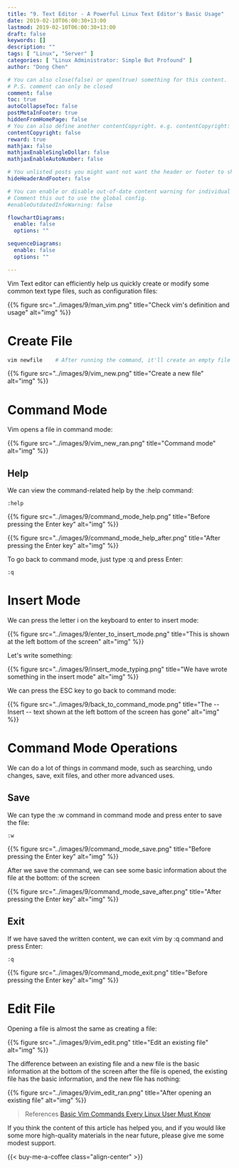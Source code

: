 ```yaml
---
title: "9. Text Editor - A Powerful Linux Text Editor's Basic Usage"
date: 2019-02-10T06:00:30+13:00
lastmod: 2019-02-10T06:00:30+13:00
draft: false
keywords: []
description: ""
tags: [ "Linux", "Server" ]
categories: [ "Linux Administrator: Simple But Profound" ]
author: "Dong Chen"

# You can also close(false) or open(true) something for this content.
# P.S. comment can only be closed
comment: false
toc: true
autoCollapseToc: false
postMetaInFooter: true
hiddenFromHomePage: false
# You can also define another contentCopyright. e.g. contentCopyright: "This is another copyright."
contentCopyright: false
reward: true
mathjax: false
mathjaxEnableSingleDollar: false
mathjaxEnableAutoNumber: false

# You unlisted posts you might want not want the header or footer to show
hideHeaderAndFooter: false

# You can enable or disable out-of-date content warning for individual post.
# Comment this out to use the global config.
#enableOutdatedInfoWarning: false

flowchartDiagrams:
  enable: false
  options: ""

sequenceDiagrams: 
  enable: false
  options: ""

---
```


<!--more-->

Vim Text editor can efficiently help us quickly create or modify some common text type files, such as configuration files:

{{% figure src="../images/9/man_vim.png" title="Check vim's definition and usage" alt="img" %}}

# Create File

```bash
vim newfile    # After running the command, it'll create an empty file called newfile
```

{{% figure src="../images/9/vim_new.png" title="Create a new file" alt="img" %}}

# Command Mode

Vim opens a file in command mode:

{{% figure src="../images/9/vim_new_ran.png" title="Command mode" alt="img" %}}

## Help

We can view the command-related help by the :help command:

```vim
:help
```

{{% figure src="../images/9/command_mode_help.png" title="Before pressing the Enter key" alt="img" %}}

{{% figure src="../images/9/command_mode_help_after.png" title="After pressing the Enter key" alt="img" %}}

To go back to command mode, just type :q and press Enter:

```vim
:q
```

# Insert Mode

We can press the letter i on the keyboard to enter to insert mode:

{{% figure src="../images/9/enter_to_insert_mode.png" title="This is shown at the left bottom of the screen" alt="img" %}}

Let's write something:

{{% figure src="../images/9/insert_mode_typing.png" title="We have wrote something in the insert mode" alt="img" %}}

We can press the ESC key to go back to command mode:

{{% figure src="../images/9/back_to_command_mode.png" title="The -- Insert -- text shown at the left bottom of the screen has gone" alt="img" %}}

# Command Mode Operations

We can do a lot of things in command mode, such as searching, undo changes, save, exit files, and other more advanced uses.

## Save

We can type the :w command in command mode and press enter to save the file:

```vim
:w
```

{{% figure src="../images/9/command_mode_save.png" title="Before pressing the Enter key" alt="img" %}}

After we save the command, we can see some basic information about the file at the bottom: of the screen

{{% figure src="../images/9/command_mode_save_after.png" title="After pressing the Enter key" alt="img" %}}

## Exit

If we have saved the written content, we can exit vim by :q command and press Enter:

```vim
:q
```

{{% figure src="../images/9/command_mode_exit.png" title="Before pressing the Enter key" alt="img" %}}

# Edit File

Opening a file is almost the same as creating a file:

{{% figure src="../images/9/vim_edit.png" title="Edit an existing file" alt="img" %}}

The difference between an existing file and a new file is the basic information at the bottom of the screen after the file is opened, the existing file has the basic information, and the new file has nothing:

{{% figure src="../images/9/vim_edit_ran.png" title="After opening an existing file" alt="img" %}}

> References
> [Basic Vim Commands Every Linux User Must Know](https://linuxhandbook.com/basic-vim-commands/)

If you think the content of this article has helped you, and if you would like some more high-quality materials in the near future, please give me some modest support.

<!-- Buy Me a Coffee Button -->
{{< buy-me-a-coffee class="align-center" >}}
